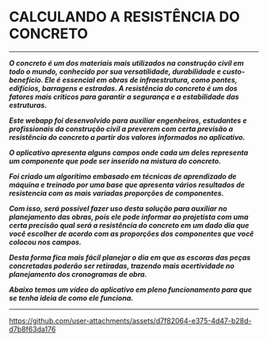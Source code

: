 # CALCULANDO A RESISTÊNCIA DO CONCRETO
---

***O concreto é um dos materiais mais utilizados na construção civil em todo o mundo, conhecido por sua versatilidade, durabilidade e custo-benefício. Ele é essencial em obras de infraestrutura, como pontes, edifícios, barragens e estradas. A resistência do concreto é um dos fatores mais críticos para garantir a segurança e a estabilidade das estruturas.***

***Este webapp foi desenvolvido para auxiliar engenheiros, estudantes e profissionais da construção civil a preverem com certa previsão a resistência do concreto a partir dos valores informados no aplicativo.***

***O aplicativo apresenta alguns campos onde cada um deles representa um componente que pode ser inserido na mistura do concreto.***

***Foi criado um algorítimo embasado em técnicas de aprendizado de máquina e treinado por uma base que apresenta vários resultados de resistencia com as mais variadas proporções de componentes.***

***Com isso, será possível fazer uso desta solução para auxiliar no planejamento das obras, pois ele pode informar ao projetista com uma certa precisão qual será a resistência do concreto em um dado dia que você escolher de acordo com as proporções dos componentes que você colocou nos campos.***

***Desta forma fica mais fácil planejar o dia em que as escoras das peças concretadas poderão ser retiradas, trazendo mais acertividade no planejamento dos cronogramas de obra.***

***Abaixo temos um vídeo do aplicativo em pleno funcionamento para que se tenha ideia de como ele funciona.***

---



https://github.com/user-attachments/assets/d7f82064-e375-4d47-b28d-d7b8f63da176


